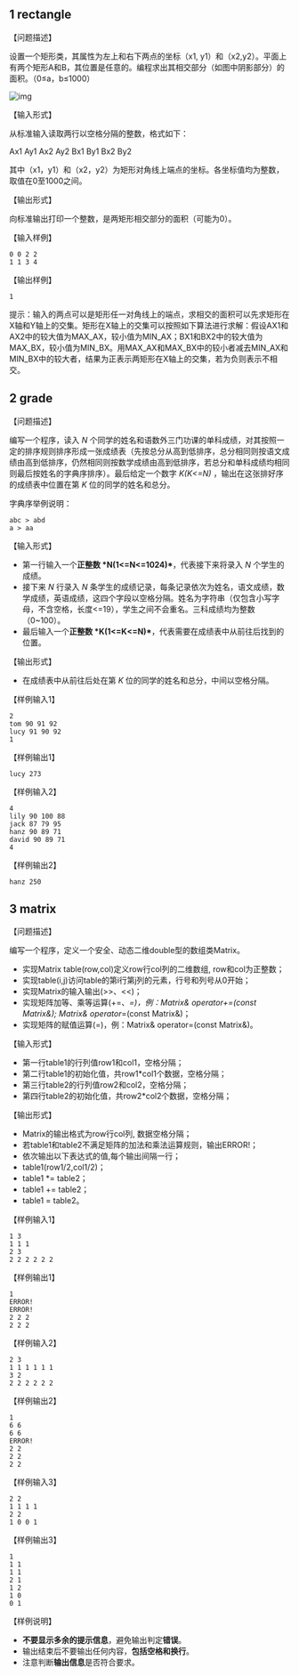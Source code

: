 ## 1 rectangle

【问题描述】

设置一个矩形类，其属性为左上和右下两点的坐标（x1, y1）和（x2,y2）。平面上有两个矩形A和B，其位置是任意的。编程求出其相交部分（如图中阴影部分）的面积。（0≤a，b≤1000）

 ![img](http://csteach.dlut.edu.cn/userfiles/image/clip_image0015453434559.gif)





【输入形式】

从标准输入读取两行以空格分隔的整数，格式如下：

Ax1 Ay1 Ax2 Ay2
Bx1 By1 Bx2 By2

其中（x1，y1）和（x2，y2）为矩形对角线上端点的坐标。各坐标值均为整数，取值在0至1000之间。
 
【输出形式】

向标准输出打印一个整数，是两矩形相交部分的面积（可能为0）。

【输入样例】

```
0 0 2 2
1 1 3 4
```

【输出样例】

```
1
```

提示：输入的两点可以是矩形任一对角线上的端点，求相交的面积可以先求矩形在X轴和Y轴上的交集。矩形在X轴上的交集可以按照如下算法进行求解：假设AX1和AX2中的较大值为MAX_AX，较小值为MIN_AX；BX1和BX2中的较大值为MAX_BX，较小值为MIN_BX。用MAX_AX和MAX_BX中的较小者减去MIN_AX和MIN_BX中的较大者，结果为正表示两矩形在X轴上的交集，若为负则表示不相交。



## 2 grade

【问题描述】

编写一个程序，读入 *N* 个同学的姓名和语数外三门功课的单科成绩，对其按照一定的排序规则排序形成一张成绩表（先按总分从高到低排序，总分相同则按语文成绩由高到低排序，仍然相同则按数学成绩由高到低排序，若总分和单科成绩均相同则最后按姓名的字典序排序）。最后给定一个数字 *K(K<=N)* ，输出在这张排好序的成绩表中位置在第 *K* 位的同学的姓名和总分。

字典序举例说明：

```
abc > abd
a > aa
```

【输入形式】

- 第一行输入一个**正整数 \*N(1<=N<=1024)\***，代表接下来将录入 *N* 个学生的成绩。
- 接下来 *N* 行录入 *N* 条学生的成绩记录，每条记录依次为姓名，语文成绩，数学成绩，英语成绩，这四个字段以空格分隔。姓名为字符串（仅包含小写字母，不含空格，长度<=19），学生之间不会重名。三科成绩均为整数（0~100）。
- 最后输入一个**正整数 \*K(1<=K<=N)\***，代表需要在成绩表中从前往后找到的位置。

【输出形式】

- 在成绩表中从前往后处在第 *K* 位的同学的姓名和总分，中间以空格分隔。

【样例输入1】

```
2
tom 90 91 92
lucy 91 90 92
1
```

【样例输出1】

```
lucy 273
```

【样例输入2】

```
4
lily 90 100 88
jack 87 79 95
hanz 90 89 71
david 90 89 71
4
```

【样例输出2】

```
hanz 250
```



## 3 matrix

【问题描述】

编写一个程序，定义一个安全、动态二维double型的数组类Matrix。

- 实现Matrix table(row,col)定义row行col列的二维数组, row和col为正整数；
- 实现table(i,j)访问table的第i行第j列的元素，行号和列号从0开始；
- 实现Matrix的输入输出(>>、<<)；
- 实现矩阵加等、乘等运算(+=、*=)，例：Matrix& operator+=(const Matrix&); Matrix& operator*=(const Matrix&)；
- 实现矩阵的赋值运算(=)，例：Matrix& operator=(const Matrix&)。

【输入形式】

- 第一行table1的行列值row1和col1，空格分隔；
- 第二行table1的初始化值，共row1*col1个数据，空格分隔；
- 第三行table2的行列值row2和col2，空格分隔；
- 第四行table2的初始化值，共row2*col2个数据，空格分隔；

【输出形式】

- Matrix的输出格式为row行col列, 数据空格分隔；
- 若table1和table2不满足矩阵的加法和乘法运算规则，输出ERROR!；
- 依次输出以下表达式的值,每个输出间隔一行；
- table1(row1/2,col1/2)；
- table1 *= table2；
- table1 += table2；
- table1 = table2。

【样例输入1】

```
1 3
1 1 1  
2 3
2 2 2 2 2 2
```

【样例输出1】

```
1
ERROR! 
ERROR!
2 2 2
2 2 2
```

【样例输入2】

```
2 3
1 1 1 1 1 1
3 2
2 2 2 2 2 2
```

【样例输出2】

```
1
6 6
6 6
ERROR!
2 2
2 2
2 2
```

【样例输入3】

```
2 2
1 1 1 1 
2 2
1 0 0 1
```

【样例输出3】

```
1
1 1
1 1
2 1
1 2
1 0
0 1
```

【样例说明】

- **不要显示多余的提示信息**，避免输出判定**错误**。
- 输出结束后不要输出任何内容，**包括空格和换行**。
- 注意判断**输出信息**是否符合要求。